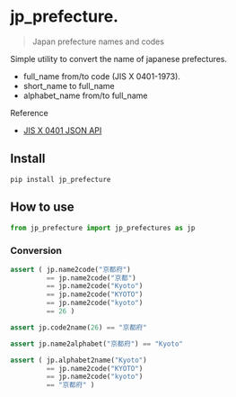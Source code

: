 # jp_prefecture.
> Japan prefecture names and codes

Simple utility to convert the name of japanese prefectures.

- full_name from/to code (JIS X 0401-1973).
- short_name to full_name
- alphabet_name from/to full_name

Reference

- [JIS X 0401 JSON API](https://madefor.github.io/jisx0401/)

## Install

`pip install jp_prefecture`

## How to use

```python
from jp_prefecture import jp_prefectures as jp
```

### Conversion

```python
assert ( jp.name2code("京都府")
         == jp.name2code("京都")
         == jp.name2code("Kyoto")
         == jp.name2code("KYOTO")
         == jp.name2code("kyoto")
         == 26 )

assert jp.code2name(26) == "京都府"

assert jp.name2alphabet("京都府") == "Kyoto"

assert ( jp.alphabet2name("Kyoto")
         == jp.name2code("KYOTO")
         == jp.name2code("kyoto")
         == "京都府" )

```
